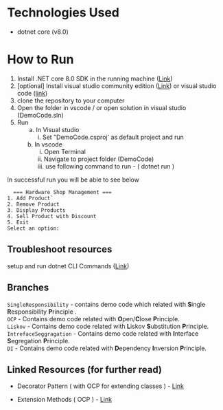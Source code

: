 # Technologies Used
 - dotnet core (v8.0)

# How to Run

 1. Install .NET core 8.0  SDK in the running machine ([Link](https://dotnet.microsoft.com/en-us/download/dotnet/8.0))
 2. [optional] Install visual studio community edition ([Link](https://visualstudio.microsoft.com/vs/community/)) or visual studio code ([link](https://code.visualstudio.com))
 3. clone the repository to your computer 
 4. Open the folder in vscode / or open solution in visual studio (DemoCode.sln)
 5. Run <br />
	&nbsp;&nbsp;&nbsp;&nbsp;&nbsp;&nbsp; a. In Visual studio<br />
	     &nbsp;&nbsp;&nbsp;&nbsp;&nbsp;&nbsp;&nbsp;&nbsp;&nbsp;&nbsp;&nbsp;&nbsp;i. Set "DemoCode.csproj' as default project and run<br />
	&nbsp;&nbsp;&nbsp;&nbsp;&nbsp;&nbsp;b. In vscode <br />
	    &nbsp;&nbsp;&nbsp;&nbsp;&nbsp;&nbsp;&nbsp;&nbsp;&nbsp;&nbsp;&nbsp;&nbsp; i. Open Terminal <br />
	     &nbsp;&nbsp;&nbsp;&nbsp;&nbsp;&nbsp;&nbsp;&nbsp;&nbsp;&nbsp;&nbsp;&nbsp;ii. Navigate to project folder (DemoCode)<br />
	     &nbsp;&nbsp;&nbsp;&nbsp;&nbsp;&nbsp;&nbsp;&nbsp;&nbsp;&nbsp;&nbsp;&nbsp;iii. use following command to run - ( dotnet run ) <br />  

 In successful run you will be able to see below 

      === Hardware Shop Management ===
    1. Add Product`
    2. Remove Product
    3. Display Products
    4. Sell Product with Discount
    5. Exit
    Select an option: 

## Troubleshoot resources
setup and run dotnet CLI Commands ([Link](https://learn.microsoft.com/en-us/dotnet/core/tools/))

## Branches

`SingleResponsibility` - contains demo code which related with **S**ingle **R**esponsibility **P**rinciple .<br />
`OCP` - Contains demo code related with **O**pen/**C**lose **P**rinciple.<br />
`Liskov` - Contains demo code related with **L**iskov **S**ubstitution **P**rinciple.<br />
`IntrefaceSeggragation` - Contains demo code related with **I**nterface **S**egregation **P**rinciple.<br />
`DI` - Contains demo code related with **D**ependency **I**nversion **P**rinciple.<br />

## Linked Resources (for further read)

 - Decorator Pattern ( with OCP for extending classes ) -
   [Link](https://refactoring.guru/design-patterns/decorator)  
   
 - Extension Methods ( OCP ) - [Link](https://learn.microsoft.com/en-us/dotnet/csharp/programming-guide/classes-and-structs/extension-methods)

